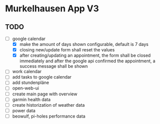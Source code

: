 # Murkelhausen App V3

## TODO

- [ ] google calendar
    - [x] make the amount of days shown configurable, default is 7 days 
    - [x] closing new/update form shall reset the values
    - [x] after creating/updating an appointment, the form shall be closed immediately and after the google api confirmed the appointment, a success message shall be shown
- [ ] work calendar
- [ ] add tasks to google calendar
- [ ] add stundenpläne
- [ ] open-web-ui
- [ ] create main page with overview
- [ ] garmin health data
- [ ] create historization of weather data
- [ ] power data
- [ ] beowulf, pi-holes performance data